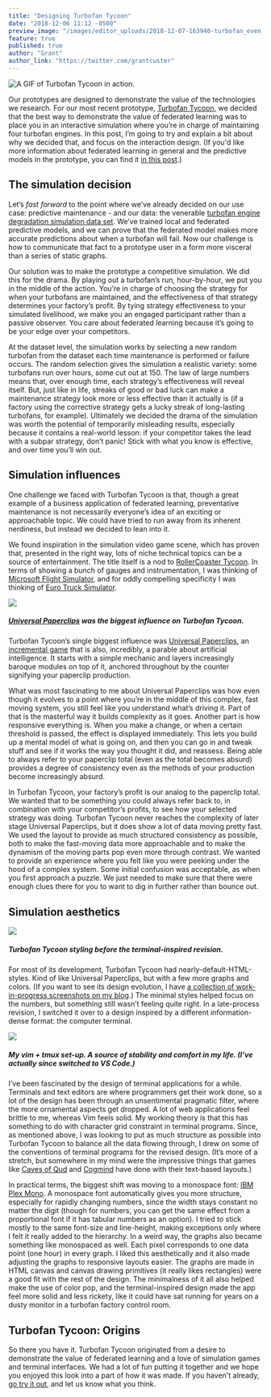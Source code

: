 ```yaml
---
title: "Designing Turbofan Tycoon"
date: "2018-12-06 11:12 -0500"
preview_image: "/images/editor_uploads/2018-12-07-163940-turbofan_even_shorter.gif"
feature: true
published: true
author: "Grant"
author_link: "https://twitter.com/grantcuster"
---
```


![A GIF of Turbofan Tycoon in action.](/images/editor_uploads/2018-12-07-163940-turbofan_even_shorter.gif)

Our prototypes are designed to demonstrate the value of the technologies we research. For our most recent prototype, [Turbofan Tycoon](https://turbofan.fastforwardlabs.com/), we decided that the best way to demonstrate the value of federated learning was to place you in an interactive simulation where you’re in charge of maintaining four turbofan engines. In this post, I’m going to try and explain a bit about why we decided that, and focus on the interaction design. (If you'd like more information about federated learning in general and the predictive models in the prototype, you can find it [in this post](https://blog.fastforwardlabs.com/2018/11/14/federated-learning.html).)

## The simulation decision

Let’s *fast forward* to the point where we’ve already decided on our use case: predictive maintenance - and our data: the venerable [turbofan engine degradation simulation data set](https://ti.arc.nasa.gov/tech/dash/groups/pcoe/prognostic-data-repository/). We’ve trained local and federated predictive models, and we can prove that the federated model makes more accurate predictions about when a turbofan will fail. Now our challenge is how to communicate that fact to a prototype user in a form more visceral than a series of static graphs.

Our solution was to make the prototype a competitive simulation. We did this for the drama. By playing out a turbofan’s run, hour-by-hour, we put you in the middle of the action. You’re in charge of choosing the strategy for when your turbofans are maintained, and the effectiveness of that strategy determines your factory’s profit. By tying strategy effectiveness to your simulated livelihood, we make you an engaged participant rather than a passive observer. You care about federated learning because it’s going to be your edge over your competitors.

At the dataset level, the simulation works by selecting a new random turbofan from the dataset each time maintenance is performed or failure occurs. The random selection gives the simulation a realistic variety: some turbofans run over hours, some cut out at 150. The law of large numbers means that, over enough time, each strategy’s effectiveness will reveal itself. But, just like in life, streaks of good or bad luck can make a maintenance strategy look more or less effective than it actually is (if a factory using the corrective strategy gets a lucky streak of long-lasting turbofans, for example). Ultimately we decided the drama of the simulation was worth the potential of temporarily misleading results, especially because it contains a real-world lesson: if your competitor takes the lead with a subpar strategy, don’t panic! Stick with what you know is effective, and over time you’ll win out.

## Simulation influences

One challenge we faced with Turbofan Tycoon is that, though a great example of a business application of federated learning, preventative maintenance is not necessarily everyone’s idea of an exciting or approachable topic. We could have tried to run away from its inherent nerdiness, but instead we decided to lean into it. 

We found inspiration in the simulation video game scene, which has proven that, presented in the right way, lots of niche technical topics can be a source of entertainment. The title itself is a nod to [RollerCoaster Tycoon](https://en.wikipedia.org/wiki/RollerCoaster_Tycoon). In terms of showing a bunch of gauges and instrumentation, I was thinking of [Microsoft Flight Simulator](https://en.wikipedia.org/wiki/Microsoft_Flight_Simulator), and for oddly compelling specificity I was thinking of [Euro Truck Simulator](https://en.wikipedia.org/wiki/Euro_Truck_Simulator).

![](/images/editor_uploads/2018-12-07-164406-unipaper.png)

##### [Universal Paperclips](http://www.decisionproblem.com/paperclips/) was the biggest influence on Turbofan Tycoon.

Turbofan Tycoon’s single biggest influence was [Universal Paperclips](http://www.decisionproblem.com/paperclips/), an [incremental game](https://en.wikipedia.org/wiki/Incremental_game) that is also, incredibly, a parable about artificial intelligence. It starts with a simple mechanic and layers increasingly baroque modules on top of it, anchored throughout by the counter signifying your paperclip production.

What was most fascinating to me about Universal Paperclips was how even though it evolves to a point where you’re in the middle of this complex, fast moving system, you still feel like you understand what’s driving it. Part of that is the masterful way it builds complexity as it goes. Another part is how responsive everything is. When you make a change, or when a certain threshold is passed, the effect is displayed immediately. This lets you build up a mental model of what is going on, and then you can go in and tweak stuff and see if it works the way you thought it did, and reassess. Being able to always refer to your paperclip total (even as the total becomes absurd) provides a degree of consistency even as the methods of your production become increasingly absurd.

In Turbofan Tycoon, your factory’s profit is our analog to the paperclip total. We wanted that to be something you could always refer back to, in combination with your competitor’s profits, to see how your selected strategy was doing. Turbofan Tycoon never reaches the complexity of later stage Universal Paperclips, but it does show a lot of data moving pretty fast. We used the layout to provide as much structured consistency as possible, both to make the fast-moving data more approachable and to make the dynamism of the moving parts pop even more through contrast. We wanted to provide an experience where you felt like you were peeking under the hood of a complex system. Some initial confusion was acceptable, as when you first approach a puzzle. We just needed to make sure that there were enough clues there for you to want to dig in further rather than bounce out.

## Simulation aesthetics

![](/images/editor_uploads/2018-12-07-164700-Screen_Shot_2018_10_21_at_7_45_16_PM_1540165567038.png)

##### Turbofan Tycoon styling before the terminal-inspired revision.

For most of its development, Turbofan Tycoon had nearly-default-HTML-styles. Kind of like Universal Paperclips, but with a few more graphs and colors. (If you want to see its design evolution, I have [a collection of work-in-progress screenshots on my blog](http://feed.grantcuster.com/stack/ff09-prototype).) The minimal styles helped focus on the numbers, but something still wasn’t feeling quite right. In a late-process revision, I switched it over to a design inspired by a different information-dense format: the computer terminal.

![](/images/editor_uploads/2018-12-07-171003-Screen_Shot_2017_10_15_at_11_37_23_AM_1508082112775.png)

##### My vim + tmux set-up. A source of stability and comfort in my life. (I've actually since switched to VS Code.)

I’ve been fascinated by the design of terminal applications for a while. Terminals and text editors are where programmers get their work done, so a lot of the design has been through an unsentimental pragmatic filter, where the more ornamental aspects get dropped. A lot of web applications feel brittle to me, whereas Vim feels solid. My working theory is that this has something to do with character grid constraint in terminal programs. Since, as mentioned above, I was looking to put as much structure as possible into Turbofan Tycoon to balance all the data flowing through, I drew on some of the conventions of terminal programs for the revised design. (It’s more of a stretch, but somewhere in my mind were the impressive things that games like [Caves of Qud](http://www.cavesofqud.com/) and [Cogmind](https://www.gridsagegames.com/cogmind/) have done with their text-based layouts.)

In practical terms, the biggest shift was moving to a monospace font: [IBM Plex Mono](https://fonts.google.com/specimen/IBM+Plex+Mono). A monospace font automatically gives you more structure, especially for rapidly changing numbers, since the width stays constant no matter the digit (though for numbers, you can get the same effect from a proportional font if it has tabular numbers as an option). I tried to stick mostly to the same font-size and line-height, making exceptions only where I felt it really added to the hierarchy. In a weird way, the graphs also became something like monospaced as well. Each pixel corresponds to one data point (one hour) in every graph. I liked this aesthetically and it also made adjusting the graphs to responsive layouts easier. The graphs are made in HTML canvas and canvas drawing primitives (it really likes rectangles) were a good fit with the rest of the design. The minimalness of it all also helped make the use of color pop, and the terminal-inspired design made the app feel more solid and less rickety, like it could have sat running for years on a dusty monitor in a turbofan factory control room.

## Turbofan Tycoon: Origins

So there you have it. Turbofan Tycoon originated from a desire to demonstrate the value of federated learning and a love of simulation games and terminal interfaces. We had a lot of fun putting it together and we hope you enjoyed this look into a part of how it was made. If you haven't already, [go try it out](https://turbofan.fastforwardlabs.com/), and let us know what you think.

